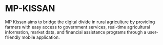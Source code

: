 # MP-KISSAN
MP Kissan aims to bridge the digital divide in rural agriculture by providing farmers with easy access to government services, real-time agricultural information, market data, and financial assistance programs through a user-friendly mobile application.
